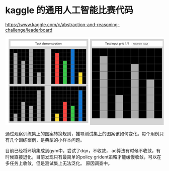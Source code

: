 # kaggle 的通用人工智能比赛代码
https://www.kaggle.com/c/abstraction-and-reasoning-challenge/leaderboard

![](example.png)

通过观察训练集上的图案转换规则，推导测试集上的图案该如何变化。每个用例只有几个训练案例，是典型的小样本问题。

目前已经将环境集成到gym中，尝试了dqn，不收敛， ac算法有时候不收敛，有时候直接退化，目前发现只有最简单的policy grident策略才能缓慢收敛，可以在多任务上收敛，但是测试集上无法泛化。 原因调查中。